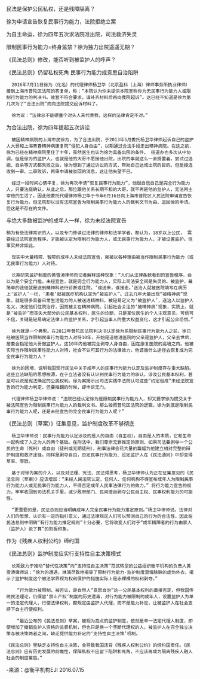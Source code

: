 ---
---
民法是保护公民私权，还是残障隔离？

徐为申请宣告恢复民事行为能力，法院拒绝立案

为自主命运，徐为四年五次求法院准出院，司法救济失灵

限制民事行为能力=终身监禁？徐为独力出院遥遥无期？

《民法总则》修改，能否听到被监护人的呼声？

《民法总则》仍留私权死角  民事行为能力成意思自治陷阱



      2016年7月11日徐为（化名）的代理律师杨卫华（北京盈科（上海）律师事务所执业律师）接到上海市普陀区法院的答复单，称：“本院认为你未提供本院宣称你为无民事行为能力人或限制行为能力的判决书。故暂不符合要求，请补齐材料后再向我院起诉”。这已经不知道是徐为第几次为了“合法出院”而向法院提交起诉材料了。

      徐为说：“法律总不能硬塞个对头人来代表我，这样的法律肯定不对。”


为合法出院，徐为四年提起五次诉讼

      被困精神病院的上海市民徐为，为了合法出院，于2013年5月委托杨卫华律师起诉自己的监护人大哥和上海青春精神病康复院“侵犯人身自由”，以期通过合法手段走出精神病院。在这之前，徐为已经在精神病院里住了十年，虽然医生也认为徐为具备出院的条件， 街道办也多次从中协调，但是徐为的监护人，也就是他的大哥不愿接他出院，出院的事就这么一直搁置着。尝试过逃跑、自杀等方式都失败之后，徐为想到了通过诉讼的方式，帮助自己达成出院的目的。但是接连收到一审、二审败诉，再审申请被驳回的消息，这让他失望不已。

      经过一段时间心情平复，徐为再次申请“恢复民事行为能力”，他很自信自己是完全行为能力人，只要法庭确认，从此之后，那位跟他关系长期不和的大哥，就不再是他的监护人，无法再主宰他的生活了。因此他委托代理律师杨卫华于今年6月16日向上海市普陀区人民法院申请宣告恢复行为能力。但法院却以没有法院宣告为限制民事行为能力人的裁判文书为由，退回徐的申请。但这是不存在的文件。


与绝大多数被监护的成年人一样，徐为未经法院宣告

    稍为有些法律常识的人，以及专门修读过法律的律师和法学学者，都认为，18岁以上公民， 需要经过法院宣告程序，才能被认定为限制行为能力人，或无民事行为能力人，才被设置监护。但事实并非如此。

      现实中大量精障、智障的成年人未经法院宣告，就被以各种理由被当作限制民事行为能力（或无民事行为能力）人对待。

      长期研究监护制度的黄雪涛律师向记者解释这种现象：“人们从法律条款看到的宣告程序，会以为是个安全门槛，未经宣告，就是完全行为能力人，实际上司法安全阀是失灵的。被监护，最简单的途径就是送到精神科进行诊断或住院，‘谁送来，谁接走。’送治人就被医院填写在病历上‘监护人’一栏，‘患者’就被医疗机构认定为“被监护人”。过去几年大量出现“被精神病”现象，就是很多具备日常生活能力的人被送进精神科，被轻易定义为‘被监护人’，送治人以监护人名义，决定他们住院治疗，因而被关在精神病院。引起社会关注的‘被精神病’现象，实质上，就是‘被监护’而丧失大部分的公民基本权利，医生的诊断，只是某位医生的个人主观意见，可信可不信，关键是轻易确定法律上的监护关系，才引起当事人的重大权益变化，这才引起公众恐慌。” 

      徐为就是一个典型。在2012年普陀区法院判决书认定徐为系限制民事行为能力人之前，徐已经被医院当作限制民事行为能力人对待10年，开始是送他进医院的父亲是监护人，父亲去世后，居委会指定他大哥做监护人。这10年内他被完全剥夺人身自由，困在康复医院的高墙之内。他被实际当作限制民事性能力人对待，社会不认可其行为的法律效力，他该循什么途径去恢复成为完全民事行为能力人？

      徐为的困境，说明我国现行民法中关于成年人的民事行为能力认定及监护制度存在重大缺陷。这些立法缺陷的思想根源，在于立法者没有认识到民事行为能力的承认，涉及公民基本权利，甚至可以说是宪法确定的公民权利。徐为案揭示出司法实践中法院认可这些“约定俗成”未经法院宣告的行为能力判定。但要推翻的时候，却申诉无门。

      代理律师杨卫华律师说：“法院已经认定徐为是限制民事行为能力人，却又要求徐为提交关于被法院宣告为限制民事行为能力人的裁判文书。那么按照普陀区法院的逻辑，徐为到底是限制民事行为能力人呢，还是未经宣告的完全民事行为能力人呢？”


《民法总则（草案）》征集意见，监护制度改革不够彻底


      杨卫华律师说：民事行为能力认定涉及的是人的自由（自主权）。自由是人的本质，它和生命一起构成了人之为人的两个基础。在刑法中，我们尊崇无罪推定的原则，如果司法要剥夺一个公民的生命（死刑）或自由（徒刑或无期徒刑），刑事法律会花大量的篇幅为他建立相对完整的辩护制度和救济途径。同样是剥夺自由，否定民事行为能力、设定监护人在《民法通则》中却变得草率、零散。

      基于对徐为案的介入，以及对法理、宪法、民法得思考，杨卫华律师认为正在征集意见的《民法总则（草案）》应该增加：“未经人民法院认定，任何人、任何机构不得宣布成年人为限制民事行为能力人或无民事行为能力人，不得否定成年人民事法律行为的效力。” 将行为能力宣告的权力，牢牢收回到司法机关手里，减少政府部门、民间擅自剥夺公民自主权、民事权利能力的可能性。

      “更重要的是，民法总则应当明确成年人完全民事行为能力推定原则。”杨卫华律师说。法律对人们的思想、认识有一定的指引意义，通过法律规定人们可以预测自己的行为的合法性，因此在民法总则中明确“有行为能力推定规则”十分必要，它将改变人们对于“成年精障者的行为由家人（监护人）说了算”的刻板印象。


作为《残疾人权利公约》缔约国

《民法总则》监护制度应实行支持性自主决策模式


      长期致力于推动“替代性决策”向“支持性自主决策”范式转型的公益组织衡平机构的负责人黄雪涛律师说：“徐为的遭遇，淋漓尽致地揭穿了限制行为能力-监护制度温情脉脉的虚伪外衣，揭示了监护制度这个被法学界视为权利保护的措施实际上是赤裸裸的权利剥夺。”

        “行为能力被限制，被否认，是自然人“意思自治”这一公民基本权利的直接否定，但我国传统民法理论，仍保留‘禁止产权’制度的历史遗毒，对行为能力被限制的成年人，设置监护人为单一的法定代理人，行使法律权利，都规定由监护人代理，而不是能力补足，让被监护人在社会支持下自主行使权利。

        “最近公布的《民法总则》草案，被视为亮点的监护制度，依然是单一法定代理人制度，即使增加了撤销监护人资格的监督机制，但也只是换一个垄断代理权的人，被监护人在完全独立决策与被决策两者之间，缺乏提供能力补足的‘支持性自主决策’机制。

    《民法总则》里缺乏支持性自主决策，会导致我国违背《残疾人权利公约》的缔约国责任。《民法总则》应有历史发展的前瞻性，保障私权不应留下陷阱和死角，不应该再成为隔离残疾人融入社会的制度篱笆。”


-来源：@衡平机构EJI
 2016.07.15
